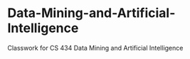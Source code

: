 # Data-Mining-and-Artificial-Intelligence
Classwork for CS 434 Data Mining and Artificial Intelligence
